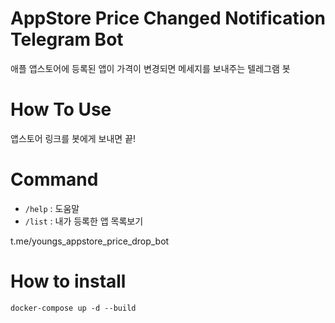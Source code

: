 # AppStore Price Changed Notification Telegram Bot

애플 앱스토어에 등록된 앱이 가격이 변경되면 메세지를 보내주는 텔레그램 봇

# How To Use

앱스토어 링크를 봇에게 보내면 끝!

# Command

- `/help` : 도움말
- `/list` : 내가 등록한 앱 목록보기

t.me/youngs_appstore_price_drop_bot

# How to install

`docker-compose up -d --build`

